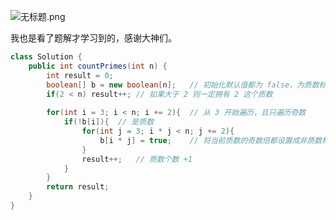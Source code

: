 ![无标题.png](https://pic.leetcode-cn.com/0af815d562aac48a09b84409e603ac83fbc6c92b6938369b09f4cf19f69b8737-%E6%97%A0%E6%A0%87%E9%A2%98.png)

我也是看了题解才学习到的，感谢大神们。

```java
class Solution {
    public int countPrimes(int n) {
        int result = 0;
        boolean[] b = new boolean[n];   // 初始化默认值都为 false，为质数标记
        if(2 < n) result++; // 如果大于 2 则一定拥有 2 这个质数
        
        for(int i = 3; i < n; i += 2){  // 从 3 开始遍历，且只遍历奇数
            if(!b[i]){  // 是质数
                for(int j = 3; i * j < n; j += 2){
                    b[i * j] = true;    // 将当前质数的奇数倍都设置成非质数标记 true
                }
                result++;   // 质数个数 +1
            }
        }
        return result;
    }
}
```
